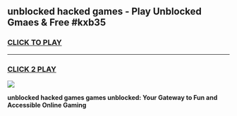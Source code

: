 
## unblocked hacked games - Play Unblocked Gmaes & Free #kxb35
<h3>
<a href="https://news.freeplayer.one?title=unblocked_hacked_games&ref=03M">CLICK TO PLAY</a></h3>
<hr>

<h3>
<a href="https://news.freeplayer.one?title=unblocked_hacked_games&ref=03M">CLICK 2 PLAY</a>
  
</h3>

<a href="https://news.freeplayer.one?title=unblocked_hacked_games&ref=03M"><img src="https://clearcache.store/games.png"></a>


**unblocked hacked games games unblocked: Your Gateway to Fun and Accessible Online Gaming**
